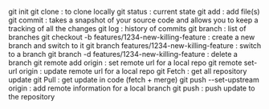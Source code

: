 git init
git clone <url of the repo> <folder where to clone the repo> : to clone locally
git status : current state
git add : add file(s)
git commit : takes a snapshot of your source code and allows you to keep a tracking of all the changes
git log : history of commits
git branch : list of branches
git checkout -b features/1234-new-killing-feature : create a new branch and switch to it
git branch features/1234-new-killing-feature : switch to a branch
git branch -d features/1234-new-killing-feature : delete a branch
git remote add origin <url> : set remote url for a local repo
git remote set-url origin <url> : update remote url for a local repo
git Fetch : get all repository update
git Pull : get update in code (fetch + merge)
git push --set-upstream origin <branch> : add remote information for a local branch
git push : push update to the repository
